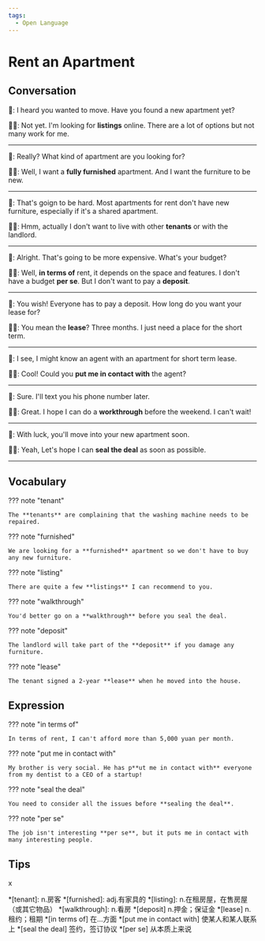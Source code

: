 ```yaml
---
tags:
  - Open Language
---
```

# Rent an Apartment

## Conversation

👩: I heard you wanted to move. Have you found a new apartment yet?

🧑🏻: Not yet. I'm looking for **listings** online. There are a lot of options but not many work for me.

---

👩: Really? What kind of apartment are you looking for?

🧑🏻: Well, I want a **fully furnished** apartment. And I want the furniture to be new.

---

👩: That's goign to be hard. Most apartments for rent don't have new furniture, especially if it's a shared apartment.

🧑🏻: Hmm, actually I don't want to live with other **tenants** or with the landlord.

---

👩: Alright. That's going to be more expensive. What's your budget?

🧑🏻: Well, **in terms of** rent, it depends on the space and features. I don't have a budget **per se**. But I don't want to pay a **deposit**.

---

👩: You wish! Everyone has to pay a deposit. How long do you want your lease for?

🧑🏻: You mean the **lease**? Three months. I just need a place for the short term.

---

👩: I see, I might know an agent with an apartment for short term lease.

🧑🏻: Cool! Could you **put me in contact with** the agent?

---

👩: Sure. I'll text you his phone number later.

🧑🏻: Great. I hope I can do a **workthrough** before the weekend. I can't wait!

---

👩: With luck, you'll move into your new apartment soon.

🧑🏻: Yeah, Let's hope I can **seal the deal** as soon as possible.

---

## Vocabulary

??? note "tenant"

    The **tenants** are complaining that the washing machine needs to be repaired.

??? note "furnished"

    We are looking for a **furnished** apartment so we don't have to buy any new furniture.

??? note "listing"

    There are quite a few **listings** I can recommend to you.

??? note "walkthrough"

    You'd better go on a **walkthrough** before you seal the deal.

??? note "deposit"

    The landlord will take part of the **deposit** if you damage any furniture.

??? note "lease"

    The tenant signed a 2-year **lease** when he moved into the house.

## Expression

??? note "in terms of"

    In terms of rent, I can't afford more than 5,000 yuan per month.

??? note "put me in contact with"

    My brother is very social. He has p**ut me in contact with** everyone from my dentist to a CEO of a startup!

??? note "seal the deal"

    You need to consider all the issues before **sealing the deal**.

??? note "per se"

    The job isn't interesting **per se**, but it puts me in contact with many interesting people.

## Tips

x

*[tenant]: n.房客
*[furnished]: adj.有家具的
*[listing]: n.在租房屋，在售房屋（或其它物品）
*[walkthrough]: n.看房
*[deposit] n.押金；保证金
*[lease] n.租约；租期
*[in terms of] 在...方面
*[put me in contact with] 使某人和某人联系上
*[seal the deal] 签约，签订协议
*[per se] 从本质上来说
